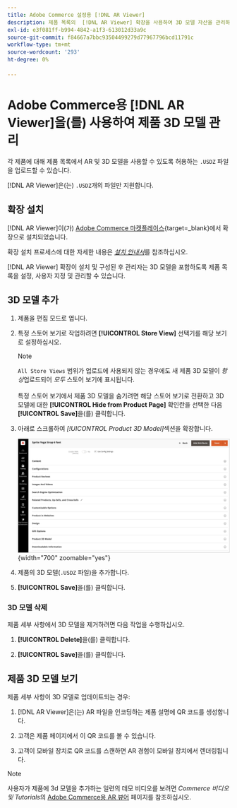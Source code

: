 ```yaml
---
title: Adobe Commerce 설정용 [!DNL AR Viewer]
description: 제품 목록의  [!DNL AR Viewer] 확장을 사용하여 3D 모델 자산을 관리하는 방법에 대해 알아봅니다.
exl-id: e3f081ff-b994-4842-a1f3-613012d33a9c
source-git-commit: f84667a7bbc93504499279d77967796bcd11791c
workflow-type: tm+mt
source-wordcount: '293'
ht-degree: 0%

---
```


# Adobe Commerce용 [!DNL AR Viewer]을(를) 사용하여 제품 3D 모델 관리

각 제품에 대해 제품 목록에서 AR 및 3D 모델을 사용할 수 있도록 허용하는 `.USDZ` 파일을 업로드할 수 있습니다.

[!DNL AR Viewer]은(는) `.USDZ`개의 파일만 지원합니다.

## 확장 설치

[!DNL AR Viewer]이(가) [Adobe Commerce 마켓플레이스](https://commercemarketplace.adobe.com/magento-module-arviewer.html){target=_blank}에서 확장으로 설치되었습니다.

확장 설치 프로세스에 대한 자세한 내용은 [_설치 안내서_](https://experienceleague.adobe.com/docs/commerce-operations/installation-guide/tutorials/extensions.html?lang=ko)를 참조하십시오.

[!DNL AR Viewer] 확장이 설치 및 구성된 후 관리자는 3D 모델을 포함하도록 제품 목록을 설정, 사용자 지정 및 관리할 수 있습니다.

## 3D 모델 추가

1. 제품을 편집 모드로 엽니다.

1. 특정 스토어 보기로 작업하려면 **[!UICONTROL Store View]** 선택기를 해당 보기로 설정하십시오.

   >[!NOTE]
   >
   >`All Store Views` 범위가 업로드에 사용되지 않는 경우에도 새 제품 3D 모델이 _항상_&#x200B;업로드되어 _모두_ 스토어 보기에 표시됩니다. <br/><br/>특정 스토어 보기에서 제품 3D 모델을 숨기려면 해당 스토어 보기로 전환하고 3D 모델에 대한 **[!UICONTROL Hide from Product Page]** 확인란을 선택한 다음 **[!UICONTROL Save]**&#x200B;을(를) 클릭합니다.

1. 아래로 스크롤하여 _[!UICONTROL Product 3D Model]_&#x200B;섹션을 확장합니다.

   ![메뉴 팝업](assets/ar-viewer-product-options.png){width="700" zoomable="yes"}

1. 제품의 3D 모델(`.USDZ` 파일)을 추가합니다.

1. **[!UICONTROL Save]**&#x200B;을(를) 클릭합니다.

### 3D 모델 삭제

제품 세부 사항에서 3D 모델을 제거하려면 다음 작업을 수행하십시오.

1. **[!UICONTROL Delete]**&#x200B;을(를) 클릭합니다.

1. **[!UICONTROL Save]**&#x200B;을(를) 클릭합니다.

## 제품 3D 모델 보기

제품 세부 사항이 3D 모델로 업데이트되는 경우:

1. [!DNL AR Viewer]은(는) AR 파일을 인코딩하는 제품 설명에 QR 코드를 생성합니다.

1. 고객은 제품 페이지에서 이 QR 코드를 볼 수 있습니다.

1. 고객이 모바일 장치로 QR 코드를 스캔하면 AR 경험이 모바일 장치에서 렌더링됩니다.

>[!NOTE]
>
> 사용자가 제품에 3d 모델을 추가하는 일련의 데모 비디오를 보려면 _Commerce 비디오 및 Tutorials_&#x200B;의 [Adobe Commerce용 AR 뷰어](https://experienceleague.adobe.com/docs/commerce-learn/tutorials/catalog/augmented-reality.html?lang=ko) 페이지를 참조하십시오.
